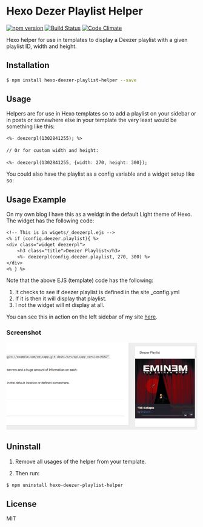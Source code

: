 # Hexo Dezer Playlist Helper
[![npm version](https://badge.fury.io/js/hexo-deezer-playlist-helper.svg)](https://badge.fury.io/js/hexo-deezer-playlist-helper) [![Build Status](https://travis-ci.org/OdinsHat/hexo-deezer-playlist-helper.svg?branch=master)](https://travis-ci.org/OdinsHat/hexo-deezer-playlist-helper) [![Code Climate](https://codeclimate.com/github/OdinsHat/hexo-deezer-playlist-helper/badges/gpa.svg)](https://codeclimate.com/github/OdinsHat/hexo-deezer-playlist-helper)

Hexo helper for use in templates to display a Deezer playlist with a given playlist ID, width and height.

## Installation

``` bash
$ npm install hexo-deezer-playlist-helper --save
```

## Usage

Helpers are for use in Hexo templates so to add a playlist on your sidebar or in posts or somewhere else in your template the very least would be something like this:

```
<%- deezerpl(1302841255); %>

// Or for custom width and height:

<%- deezerpl(1302841255, {width: 270, height: 300});

```

You could also have the playlist as a config variable and a widget setup like so:

## Usage Example

On my own blog I have this as a weidgt in the default Light theme of Hexo. The widget has the following code:

```
<!-- This is in wigets/_deezerpl.ejs -->
<% if (config.deezer.playlist){ %>
<div class="widget deezerpl">
    <h3 class="title">Deezer Playlist</h3>
    <%- deezerpl(config.deezer.playlist, 270, 300) %>
</div>
<% } %>
```

Note that the above EJS (template) code has the following:

1. It checks to see if deezer playlist is defined in the site _config.yml 
2. If it is then it will display that playlist.
3. I not the widget will nt display at all.

You can see this in action on the left sidebar of my site [here](http://www.dougbromley.com).

### Screenshot

![Screenshot of Deezer Playlist for Hexo](https://raw.githubusercontent.com/OdinsHat/hexo-deezer-playlist-helper/9f3b4c2d428c92eb73f24f906498c26968ef6f25/assets/deezerpl-screen.png)

## Uninstall

1. Remove all usages of the helper from your template.

2. Then run:

```bash
$ npm uninstall hexo-deezer-playlist-helper
```

## License

MIT
